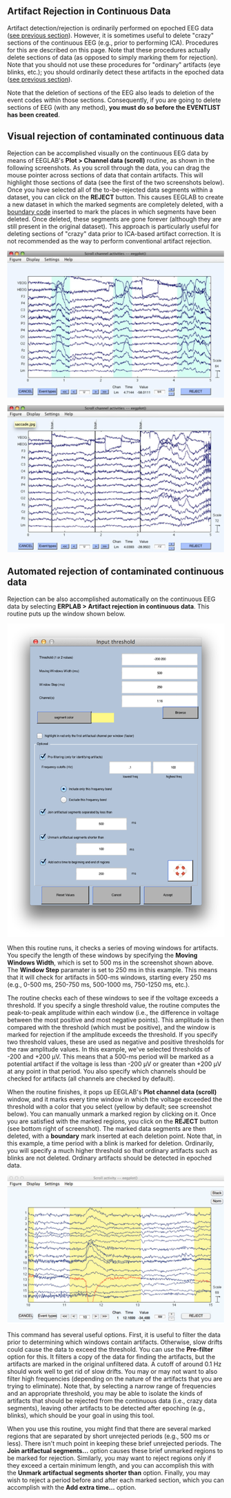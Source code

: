 ## Artifact Rejection in Continuous Data
Artifact detection/rejection is ordinarily performed on epoched EEG data ([see previous section](./Artifact-Detection-in-Epoched-Data)). However, it is sometimes useful to delete "crazy" sections of the continuous EEG (e.g., prior to performing ICA). Procedures for this are described on this page. Note that these procedures actually delete sections of data (as opposed to simply marking them for rejection).  Note that you should not use these procedures for "ordinary" artifacts (eye blinks, etc.); you should ordinarily detect these artifacts in the epoched data ([see previous section](./Artifact-Detection-in-Epoched-Data)).

Note that the deletion of sections of the EEG also leads to deletion of the event codes within those sections.  Consequently, if you are going to delete sections of EEG (with any method), **you must do so before the EVENTLIST has been created**.

## Visual rejection of contaminated continuous data
Rejection can be accomplished visually on the continuous EEG data by means of EEGLAB's **Plot > Channel data (scroll)** routine, as shown in the following screenshots.  As you scroll through the data, you can drag the mouse pointer across sections of data that contain artifacts.  This will highlight those sections of data (see the first of the two screenshots below).  Once you have selected all of the to-be-rejected data segments within a dataset, you can click on the **REJECT** button.  This causes EEGLAB to create a new dataset in which the marked segments are completely deleted, with a [boundary code](./Boundary-Events-and-Disabled-Events) inserted to mark the places in which segments have been deleted.  Once deleted, these segments are gone forever (although they are still present in the original dataset).  This approach is particularly useful for deleting sections of "crazy" data prior to ICA-based artifact correction.  It is not recommended as the way to perform conventional artifact rejection.

![GUI](./images/Manual/Manual_Artifact-Rejection-in-Continuous-Data_1.png)

![GUI](./images/Manual/Manual_Artifact-Rejection-in-Continuous-Data_2.png)

## Automated rejection of contaminated continuous data
Rejection can be also accomplished automatically on the continuous EEG data by selecting **ERPLAB > Artifact rejection in continuous data**.  This routine puts up the window shown below.

![GUI](./images/Manual/Manual_Artifact-Rejection-in-Continuous-Data_3.png)


When this routine runs, it checks a series of moving windows for artifacts. You specify the length of these windows by specifying the **Moving Windows Width**, which is set to 500 ms in the screenshot shown above. The **Window Step** paramater is set to 250 ms in this example. This means that it will check for artifacts in 500-ms windows, starting every 250 ms (e.g., 0-500 ms, 250-750 ms, 500-1000 ms, 750-1250 ms, etc.).

The routine checks each of these windows to see if the voltage exceeds a threshold. If you specify a single threshold value, the routine computes the peak-to-peak amplitude within each window (i.e., the difference in voltage between the most positive and most negative points).  This amplitude is then compared with the threshold (which must be positive), and the window is marked for rejection if the amplitude exceeds the threshold.  If you specify two threshold values, these are used as negative and positive thresholds for the raw amplitude values. In this example, we've selected thresholds of -200 and +200 µV. This means that a 500-ms period will be marked as a potential artifact if the voltage is less than -200 µV or greater than +200 µV at any point in that period. You also specify which channels should be checked for artifacts (all channels are checked by default).

When the routine finishes, it pops up EEGLAB's **Plot channel data (scroll)** window, and it marks every time window in which the voltage exceeded the threshold with a color that you select (yellow by default; see screenshot below). You can manually unmark a marked region by clicking on it. Once you are satisfied with the marked regions, you click on the **REJECT** button (see bottom right of screenshot). The marked data segments are then deleted, with a **boundary** mark inserted at each deletion point. Note that, in this example, a time period with a blink is marked for deletion. Ordinarily, you will specify a much higher threshold so that ordinary artifacts such as blinks are not deleted. Ordinary artifacts should be detected in epoched data.

![GUI](./images/Manual/Manual_Artifact-Rejection-in-Continuous-Data_4.png)

This command has several useful options. First, it is useful to filter the data prior to determining which windows contain artifacts. Otherwise, slow drifts could cause the data to exceed the threshold. You can use the **Pre-filter** option for this. It filters a copy of the data for finding the artifacts, but the artifacts are marked in the original unfiltered data. A cutoff of around 0.1 Hz should work well to get rid of slow drifts. You may or may not want to also filter high frequencies (depending on the nature of the artifacts that you are trying to eliminate). Note that, by selecting a narrow range of frequencies and an appropriate threshold, you may be able to isolate the kinds of artifacts that should be rejected from the continuous data (i.e., crazy data segments), leaving other artifacts to be detected after epoching (e.g., blinks), which should be your goal in using this tool.

When you use this routine, you might find that there are several marked regions that are separated by short unrejected periods (e.g., 500 ms or less). There isn't much point in keeping these brief unrejected periods. The **Join artifactual segments...** option causes these brief unmarked regions to be marked for rejection. Similarly, you may want to reject regions only if they exceed a certain minimum length, and you can accomplish this with the **Unmark artifactual segments shorter than** option. Finally, you may wish to reject a period before and after each marked section, which you can accomplish with the **Add extra time...** option.
